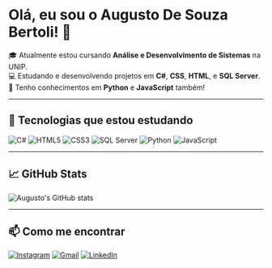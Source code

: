 # Olá, eu sou o Augusto De Souza Bertoli! 👋

🎓 Atualmente estou cursando **Análise e Desenvolvimento de Sistemas** na UNIP.  
💻 Estudando e desenvolvendo projetos em **C#**, **CSS**, **HTML**, e **SQL Server**.  
🐍 Tenho conhecimentos em **Python** e **JavaScript** também!

---

## 🚀 Tecnologias que estou estudando

![C#](https://img.shields.io/badge/-C%23-239120?style=for-the-badge&logo=csharp&logoColor=white)
![HTML5](https://img.shields.io/badge/HTML5-E34F26?style=for-the-badge&logo=html5&logoColor=white)
![CSS3](https://img.shields.io/badge/CSS3-1572B6?style=for-the-badge&logo=css3&logoColor=white)
![SQL Server](https://img.shields.io/badge/SQL_Server-CC2927?style=for-the-badge&logo=microsoftsqlserver&logoColor=white)
![Python](https://img.shields.io/badge/Python-3776AB?style=for-the-badge&logo=python&logoColor=white)
![JavaScript](https://img.shields.io/badge/JavaScript-F7DF1E?style=for-the-badge&logo=javascript&logoColor=black)

---

## 📈 GitHub Stats
![Augusto's GitHub stats](https://github-readme-stats.vercel.app/api?username=AugustoSBertoli&show_icons=true&theme=github_dark)

---

## 📫 Como me encontrar

[![Instagram](https://img.shields.io/badge/-Instagram-%23E4405F?style=for-the-badge&logo=instagram&logoColor=white)](https://instagram.com/augusto.bertoli)
[![Gmail](https://img.shields.io/badge/-Gmail-%23333?style=for-the-badge&logo=gmail&logoColor=white)](mailto:augustosbertoli@gmail.com)
[![LinkedIn](https://img.shields.io/badge/-LinkedIn-%230077B5?style=for-the-badge&logo=linkedin&logoColor=white)](https://www.linkedin.com/in/augusto-de-souza-bertoli)


